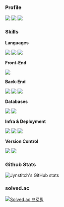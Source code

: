 
<!--
**jynstitch/jynstitch** is a ✨ _special_ ✨ repository because its `README.md` (this file) appears on your GitHub profile.

Here are some ideas to get you started:

- 🔭 I’m currently working on ...
- 🌱 I’m currently learning ...
- 👯 I’m looking to collaborate on ...
- 🤔 I’m looking for help with ...
- 💬 Ask me about ...
- 📫 How to reach me: ...
- 😄 Pronouns: ...
- ⚡ Fun fact: ...
-->
### Profile
<p>
<a href="https://jynstitch.notion.site/c0f9bd7b5e404e1bb6ceb88d78893435"><img src="https://img.shields.io/badge/Portfolio-000000?style=flat-square&logo=Notion&logoColor=white"/></a>
 <a href="https://career.programmers.co.kr/pr/awwsb41_4605"><img src="https://img.shields.io/badge/Programmers-3776AB?style=flat-square&logo=Programmers&logoColor=white"/></a>
<a href="mailto:awwsb41@gmail.com"><img src="https://img.shields.io/badge/awwsb41@gmail.com-EA4335?style=flat-square&logo=Gmail&logoColor=white"/></a>
</p>

### Skills

**Languages**

<p>
<img src="https://img.shields.io/badge/Java-007396?style=flat-square&logo=Java&logoColor=white"/>
<img src="https://img.shields.io/badge/Python-3776AB?style=flat-square&logo=#3776AB&logoColor=white"/>
<img src="https://img.shields.io/badge/JavaScript-F7DF1E?style=flat-square&logo=JavaScript&logoColor=black"/>
</p>

**Front-End**

<p>
<img src="https://img.shields.io/badge/React-61DAFB?style=flat-square&logo=react&logoColor=black">
</p>

**Back-End**

<p>
<img src="https://img.shields.io/badge/SpringBoot-6DB33F?style=flat-square&logo=SpringBoot&logoColor=white"/>
<img src="https://img.shields.io/badge/Django-092E20?style=flat-square&logo=Django&logoColor=white"/>
<img src="https://img.shields.io/badge/FastAPI-009688?style=flat-square&logo=FastAPI&logoColor=white"/>
</p>

**Databases**

<p>
<img src="https://img.shields.io/badge/MySQL-007396?style=flat-square&logo=mysql&logoColor=white"/>
<img src="https://img.shields.io/badge/PostgreSQL-4169E1?style=flat-square&logo=PostgreSQL&logoColor=white"/>
</p>

**Infra & Deployment**

<p>
<img src="https://img.shields.io/badge/Docker-2496ED?style=flat-square&logo=Docker&logoColor=white"/>
<img src="https://img.shields.io/badge/Jenkins-D24939?style=flat-square&logo=Jenkins&logoColor=white"/>
<img src="https://img.shields.io/badge/Amazon_EC2-FF9900?style=flat-square&logo=Amazon EC2&logoColor=white"/>
</p>

**Version Control**

<p>
<img src="https://img.shields.io/badge/Gitlab-FC6D26?style=flat-square&logo=Gitlab&logoColor=white"/>
<img src="https://img.shields.io/badge/Github-181717?style=flat-square&logo=Github&logoColor=white">
</p>


### Github Stats
![Jynstitch's GitHub stats](https://github-readme-stats.vercel.app/api?username=jynstitch&show_icons=true&theme=radical)

### solved.ac
[![Solved.ac
프로필](http://mazassumnida.wtf/api/v2/generate_badge?boj=awwsb41)](https://solved.ac/awwsb41)
